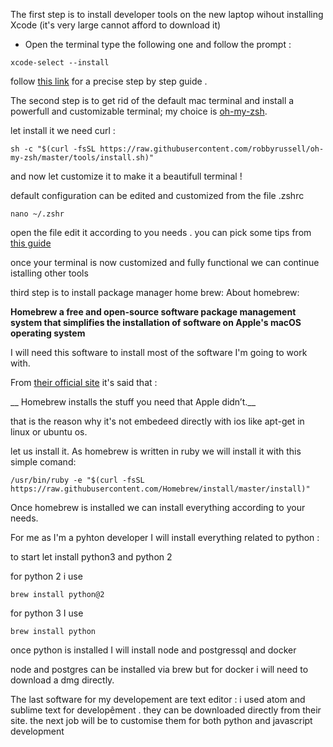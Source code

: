 

The first step is to install developer tools on the new laptop wihout installing Xcode (it's very large cannot afford to download it)

- Open the terminal
type the following one and follow the prompt :

```
xcode-select --install
```

follow [this link](http://osxdaily.com/2014/02/12/install-command-line-tools-mac-os-x/) for a precise step by step guide .

The second step is to get rid of the default mac terminal  and install a powerfull and customizable terminal;
my choice is [oh-my-zsh](https://github.com/robbyrussell/oh-my-zsh).

let install it we need curl :

```
sh -c "$(curl -fsSL https://raw.githubusercontent.com/robbyrussell/oh-my-zsh/master/tools/install.sh)"
```
and now let customize it to make it a beautifull terminal !

default configuration can be edited and customized from the file .zshrc


```
nano ~/.zshr
```

open the file edit it according to you needs .
 you can pick some tips from [this guide](https://medium.com/@tretuna/macbook-pro-web-developer-setup-from-clean-slate-to-dev-machine-1befd4121ba8)
 
 once your terminal is now customized and fully functional we can continue istalling other tools
 
 
 third step is to install package manager home brew:
 About homebrew:
 
 __Homebrew  a free and open-source software package management system 
 that simplifies the installation of software on Apple's macOS operating system__
 
 I will need this software to install most of the software I'm going to work with.
 
 From [their official site](https://brew.sh/)  it's said that :
 
__ Homebrew installs the stuff you need that Apple didn’t.__

that is the reason why it's not embedeed directly with ios like apt-get in linux or ubuntu os.

let us install it.
As homebrew is written in ruby we will install it with this simple comand:

```
/usr/bin/ruby -e "$(curl -fsSL https://raw.githubusercontent.com/Homebrew/install/master/install)"
```
Once homebrew is installed we can install everything according to your needs.

For me as I'm a pyhton developer I will install everything related to python :

to start let install python3 and python 2


for python 2 i use 
```
brew install python@2
```

for python 3 I use 

```
brew install python
```


once python is installed I will install node and postgressql and docker

node and postgres can be installed via brew but for docker i will need to download a dmg directly.

The last software for my developement are text editor : i used atom and sublime text for developêment .
they can be downloaded directly from their site.
the next job will be to customise them for both python and javascript development
